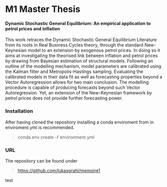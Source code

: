 # M1 Master Thesis 
#### Dynamic Stochastic General Equilibrium: An empirical application to petrol prices and inflation
This work retraces the Dynamic Stochastic General Equilibrium Literature from its roots in Real Business Cycles theory, through the standard New-Keynesian model to an extension by exogenous petrol prices. In doing so it aims at investigating the theorised link between inflation and petrol prices by drawing from Bayesian estimation of structural models. 
Following an outline of the modelling mechanism, model parameters are calibrated using the Kalman filter and Metropolis-Hastings sampling. Evaluating the calibrated models in their data fit as well as forecasting properties beyond a Vector Autoregression allows for two main conclusion. 
The modelling procedure is capable of producing forecasts beyond such Vector Autoregression. Yet, an extension of the New-Keynesian framework by petrol prices does not provide further forecasting power.

### Installation
After having cloned the repository installing a conda enviroment from
in enviroment.yml is recommended.
> conda env create -f environment.yml

### URL
The repository can be found under
> https://github.com/lukasgrahl/memoire1

test